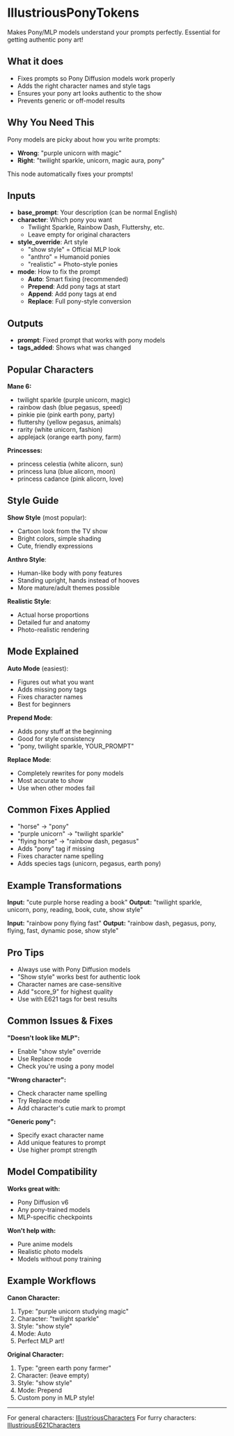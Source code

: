 # IllustriousPonyTokens

Makes Pony/MLP models understand your prompts perfectly. Essential for getting authentic pony art!

## What it does

- Fixes prompts so Pony Diffusion models work properly
- Adds the right character names and style tags
- Ensures your pony art looks authentic to the show
- Prevents generic or off-model results

## Why You Need This

Pony models are picky about how you write prompts:
- **Wrong**: "purple unicorn with magic"
- **Right**: "twilight sparkle, unicorn, magic aura, pony"

This node automatically fixes your prompts!

## Inputs

- **base_prompt**: Your description (can be normal English)
- **character**: Which pony you want
  - Twilight Sparkle, Rainbow Dash, Fluttershy, etc.
  - Leave empty for original characters
- **style_override**: Art style
  - "show style" = Official MLP look
  - "anthro" = Humanoid ponies
  - "realistic" = Photo-style ponies
- **mode**: How to fix the prompt
  - **Auto**: Smart fixing (recommended)
  - **Prepend**: Add pony tags at start
  - **Append**: Add pony tags at end
  - **Replace**: Full pony-style conversion

## Outputs

- **prompt**: Fixed prompt that works with pony models
- **tags_added**: Shows what was changed

## Popular Characters

**Mane 6:**
- twilight sparkle (purple unicorn, magic)
- rainbow dash (blue pegasus, speed)
- pinkie pie (pink earth pony, party)
- fluttershy (yellow pegasus, animals)
- rarity (white unicorn, fashion) 
- applejack (orange earth pony, farm)

**Princesses:**
- princess celestia (white alicorn, sun)
- princess luna (blue alicorn, moon)
- princess cadance (pink alicorn, love)

## Style Guide

**Show Style** (most popular):
- Cartoon look from the TV show
- Bright colors, simple shading
- Cute, friendly expressions

**Anthro Style**:
- Human-like body with pony features
- Standing upright, hands instead of hooves
- More mature/adult themes possible

**Realistic Style**:
- Actual horse proportions
- Detailed fur and anatomy
- Photo-realistic rendering

## Mode Explained

**Auto Mode** (easiest):
- Figures out what you want
- Adds missing pony tags
- Fixes character names
- Best for beginners

**Prepend Mode**:
- Adds pony stuff at the beginning
- Good for style consistency
- "pony, twilight sparkle, YOUR_PROMPT"

**Replace Mode**:
- Completely rewrites for pony models
- Most accurate to show
- Use when other modes fail

## Common Fixes Applied

- "horse" → "pony"
- "purple unicorn" → "twilight sparkle"
- "flying horse" → "rainbow dash, pegasus"
- Adds "pony" tag if missing
- Fixes character name spelling
- Adds species tags (unicorn, pegasus, earth pony)

## Example Transformations

**Input:** "cute purple horse reading a book"
**Output:** "twilight sparkle, unicorn, pony, reading, book, cute, show style"

**Input:** "rainbow pony flying fast"
**Output:** "rainbow dash, pegasus, pony, flying, fast, dynamic pose, show style"

## Pro Tips

- Always use with Pony Diffusion models
- "Show style" works best for authentic look
- Character names are case-sensitive
- Add "score_9" for highest quality
- Use with E621 tags for best results

## Common Issues & Fixes

**"Doesn't look like MLP":**
- Enable "show style" override
- Use Replace mode
- Check you're using a pony model

**"Wrong character":**
- Check character name spelling
- Try Replace mode
- Add character's cutie mark to prompt

**"Generic pony":**
- Specify exact character name
- Add unique features to prompt
- Use higher prompt strength

## Model Compatibility

**Works great with:**
- Pony Diffusion v6
- Any pony-trained models
- MLP-specific checkpoints

**Won't help with:**
- Pure anime models
- Realistic photo models
- Models without pony training

## Example Workflows

**Canon Character:**
1. Type: "purple unicorn studying magic"
2. Character: "twilight sparkle"
3. Style: "show style"
4. Mode: Auto
5. Perfect MLP art!

**Original Character:**
1. Type: "green earth pony farmer"
2. Character: (leave empty)
3. Style: "show style"
4. Mode: Prepend
5. Custom pony in MLP style!

---
For general characters: [IllustriousCharacters](IllustriousCharacters.md)
For furry characters: [IllustriousE621Characters](IllustriousE621Characters.md)
